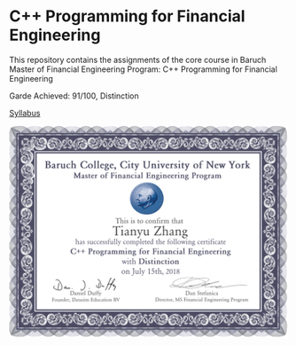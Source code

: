 # C++ Programming for Financial Engineering

This repository contains the assignments of the core course in Baruch Master of Financial Engineering Program: C++ Programming for Financial Engineering

Garde Achieved: 91/100, Distinction

[Syllabus](https://www.quantnet.com/attachments/quantnet_online_c-_course-pdf.3736/)

![GitHub Logo](/Certification.png)
